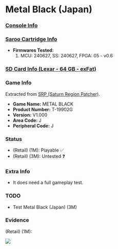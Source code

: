 # Metal Black (Japan)

### [Console Info](../../../../../Info/Consoles/VA13/README.md)

### [Saroo Cartridge Info](../../../../../Info/Cartridges/RetroGameParadiseStore/1.32F/README.md)

- <b>Firmwares Tested:</b>
  1. MCU: 240627, SS: 240627, FPGA: 05 - v0.6

### [SD Card Info (Lexar - 64 GB - exFat)](../../../../../Info/SdCards/Lexar/64GB/exfat/README.md)

### Game Info

Extracted from [SRP (Saturn Region Patcher)](https://segaxtreme.net/resources/saturn-region-patcher.81/download).

- <b>Game Name:</b> METAL BLACK
- <b>Product Number:</b> T-19902G
- <b>Version:</b> V1.000
- <b>Area Code:</b> J
- <b>Peripheral Code:</b> J

### Status

- (Retail) (1M): Playable :white_check_mark:
- (Retail) (3M): Untested :question:

### Extra Info

- It does need a full gameplay test.

### TODO

- Test Metal Black (Japan) (3M)

### Evidence

(Retail) (1M):

[![](https://img.youtube.com/vi/ZUMDfwUh76o/0.jpg)](https://www.youtube.com/watch?v=ZUMDfwUh76o)
